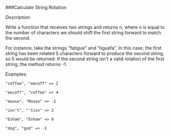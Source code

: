 ###Calculate String Rotation

*Description:*

Write a function that receives two strings and returns n, where n is equal to the number of characters we should shift the first string forward to match the second.

For instance, take the strings "fatigue" and "tiguefa". In this case, the first string has been rotated 5 characters forward to produce the second string, so 5 would be returned.
If the second string isn't a valid rotation of the first string, the method returns -1.

Examples:
```
"coffee", "eecoff" => 2

"eecoff", "coffee" => 4

"moose", "Moose" => -1

"isn't", "'tisn" => 2

"Esham", "Esham" => 0

"dog", "god" => -1
```
